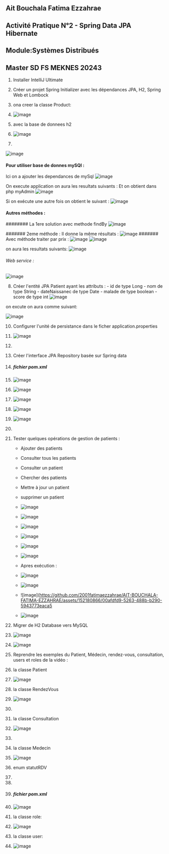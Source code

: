 ## Ait Bouchala Fatima Ezzahrae

## Activité Pratique N°2 - Spring Data JPA Hibernate

## Module:Systèmes Distribués

## Master SD FS MEKNES 20243




1. Installer IntelliJ Ultimate
2. Créer un projet Spring Initializer avec les dépendances JPA, H2, Spring Web et Lombock
3. ona creer la classe Product:
4. ![image](https://github.com/2001fatimaezzahrae/AIT-BOUCHALA-FATIMA-EZZAHRAE/assets/152180866/9a11e2c1-c056-4946-ae0c-a3f8009fb663)
   

6. avec la base de donnees h2
7. ![image](https://github.com/2001fatimaezzahrae/AIT-BOUCHALA-FATIMA-EZZAHRAE/assets/152180866/1a1d9939-c2c5-4e4c-8ebb-7556eebc78e0)

8. 
![image](https://github.com/2001fatimaezzahrae/AIT-BOUCHALA-FATIMA-EZZAHRAE/assets/152180866/de99ed48-4e56-4e10-8fb0-a35906ec3908)

#### Pour utiliser base de donnes mySQl : 
Ici on a ajouter les dependances de mySql
![image](https://github.com/2001fatimaezzahrae/AIT-BOUCHALA-FATIMA-EZZAHRAE/assets/152180866/8677d99e-7ab6-4b86-84f6-a9a35870cdee)


On execute application on aura les resultats suivants :
Et on obtient dans php myAdmin
![image](https://github.com/2001fatimaezzahrae/AIT-BOUCHALA-FATIMA-EZZAHRAE/assets/152180866/4616b810-9c4c-4b7f-97d1-561a2e574b0c)

Si on exécute une autre fois on obtient le suivant :
![image](https://github.com/2001fatimaezzahrae/AIT-BOUCHALA-FATIMA-EZZAHRAE/assets/152180866/219efa44-e4aa-4b81-8d95-eb8a1c6295f8)


#### Autres méthodes :
######## La 1ere solution avec methode findBy
![image](https://github.com/2001fatimaezzahrae/AIT-BOUCHALA-FATIMA-EZZAHRAE/assets/152180866/92cb7e18-931c-43d3-b502-69a40688fe86)

####### 2eme méthode :
Il donne la même résultats :
![image](https://github.com/2001fatimaezzahrae/AIT-BOUCHALA-FATIMA-EZZAHRAE/assets/152180866/7c47c2c9-af1d-4052-bd42-f7b8f1ebd218)
####### Avec méthode traiter par prix :
![image](https://github.com/2001fatimaezzahrae/AIT-BOUCHALA-FATIMA-EZZAHRAE/assets/152180866/ef401859-fd48-40d3-988d-28deca1497b3)
![image](https://github.com/2001fatimaezzahrae/AIT-BOUCHALA-FATIMA-EZZAHRAE/assets/152180866/6ff9cf1d-3e91-4871-bf9e-c099349e0c64)

on aura les resultats suivants:
![image](https://github.com/2001fatimaezzahrae/AIT-BOUCHALA-FATIMA-EZZAHRAE/assets/152180866/7f78ffc0-91fa-4cfb-be1f-dc5943de9bc3)


###### Web service  :
![image](https://github.com/2001fatimaezzahrae/AIT-BOUCHALA-FATIMA-EZZAHRAE/assets/152180866/537517e4-fcbb-46ff-8963-25766833ece3)


8. Créer l'entité JPA Patient ayant les attributs :
       - id de type Long
       - nom de type String
       - dateNaissanec de type Date
       - malade de type boolean
       - score de type int
   ![image](https://github.com/2001fatimaezzahrae/AIT-BOUCHALA-FATIMA-EZZAHRAE/assets/152180866/f27fbc78-44fd-412c-93df-19961716174d)

on excute on aura comme suivant:

   ![image](https://github.com/2001fatimaezzahrae/AIT-BOUCHALA-FATIMA-EZZAHRAE/assets/152180866/fbc81b47-7876-419f-9f58-56117e6d72b3)

   

10. Configurer l'unité de persistance dans le ficher application.properties
11. ![image](https://github.com/2001fatimaezzahrae/AIT-BOUCHALA-FATIMA-EZZAHRAE/assets/152180866/799236ec-bb40-4c49-8a5a-ff8bd0a14106)


12. 
13. Créer l'interface JPA Repository basée sur Spring data
14. ##### fichier pom.xml
15. ![image](https://github.com/2001fatimaezzahrae/AIT-BOUCHALA-FATIMA-EZZAHRAE/assets/152180866/6c15cab7-0d9b-4461-9799-0c9215a96dce)
16. ![image](https://github.com/2001fatimaezzahrae/AIT-BOUCHALA-FATIMA-EZZAHRAE/assets/152180866/f205c880-f7e1-4e2b-ab94-571cd8db0953)
17. ![image](https://github.com/2001fatimaezzahrae/AIT-BOUCHALA-FATIMA-EZZAHRAE/assets/152180866/b5ee6061-41fe-427d-ad69-e558ab68368f)
18. ![image](https://github.com/2001fatimaezzahrae/AIT-BOUCHALA-FATIMA-EZZAHRAE/assets/152180866/908f1f64-9e2c-4140-86bc-836253389b37)
19. ![image](https://github.com/2001fatimaezzahrae/AIT-BOUCHALA-FATIMA-EZZAHRAE/assets/152180866/b860d05e-e8c9-422a-a9e0-e6e3ec0ea0b4)
20. 




    


    




22. Tester quelques opérations de gestion de patients :
    - Ajouter des patients
    - Consulter tous les patients
    - Consulter un patient
    - Chercher des patients
    - Mettre à jour un patient 
    - supprimer un patient
   
    - ![image](https://github.com/2001fatimaezzahrae/AIT-BOUCHALA-FATIMA-EZZAHRAE/assets/152180866/32a55f16-4f20-4ad5-910a-549dbe2cd751)
    - ![image](https://github.com/2001fatimaezzahrae/AIT-BOUCHALA-FATIMA-EZZAHRAE/assets/152180866/9de8f332-e59b-4a7d-85f3-debff619f40a)
    - ![image](https://github.com/2001fatimaezzahrae/AIT-BOUCHALA-FATIMA-EZZAHRAE/assets/152180866/2b57b200-134d-41a0-9a94-8118bec502eb)
    - ![image](https://github.com/2001fatimaezzahrae/AIT-BOUCHALA-FATIMA-EZZAHRAE/assets/152180866/8abfbc20-221c-43ec-80cb-bfe083e2c3e9)
    - ![image](https://github.com/2001fatimaezzahrae/AIT-BOUCHALA-FATIMA-EZZAHRAE/assets/152180866/91147e58-d338-493b-ae9f-d979d72bc734)
    - ![image](https://github.com/2001fatimaezzahrae/AIT-BOUCHALA-FATIMA-EZZAHRAE/assets/152180866/7e4fdb42-f14b-457e-bdf4-18e998de2e74)
   
    - Apres exécution :
    - ![image](https://github.com/2001fatimaezzahrae/AIT-BOUCHALA-FATIMA-EZZAHRAE/assets/152180866/9a8adcd2-f2ca-482f-9f01-e492e3e00db6)
   
    - ![image](https://github.com/2001fatimaezzahrae/AIT-BOUCHALA-FATIMA-EZZAHRAE/assets/152180866/895a34d6-9fa3-4865-9319-e3efe6fb1b65)
    - ![image](https://github.com/2001fatimaezzahrae/AIT-BOUCHALA-FATIMA-EZZAHRAE/assets/152180866/00afdfd9-5263-488b-b290-5943773eaca5
    - ![image](https://github.com/2001fatimaezzahrae/AIT-BOUCHALA-FATIMA-EZZAHRAE/assets/152180866/a986bad8-ae49-4c4b-b291-75d867dbc3c0)


23. Migrer de H2 Database vers MySQL
24. ![image](https://github.com/2001fatimaezzahrae/AIT-BOUCHALA-FATIMA-EZZAHRAE/assets/152180866/b72227b2-b5c2-4166-9400-7c1baa68b0be)
25. ![image](https://github.com/2001fatimaezzahrae/AIT-BOUCHALA-FATIMA-EZZAHRAE/assets/152180866/0386df61-ca6c-4cd7-9191-9e98914b0eef)

28. Reprendre les exemples  du Patient, Médecin, rendez-vous, consultation, users et roles de la vidéo :
29. la classe Patient
30. ![image](https://github.com/2001fatimaezzahrae/AIT-BOUCHALA-FATIMA-EZZAHRAE/assets/152180866/e2282bbb-10dc-4454-b448-4b4d43f185a4)

31. la classe RendezVous
32. ![image](https://github.com/2001fatimaezzahrae/AIT-BOUCHALA-FATIMA-EZZAHRAE/assets/152180866/10917ac7-d6f3-4e62-bbcc-0a276eab261f)

33. 
34. la classe Consultation
35. ![image](https://github.com/2001fatimaezzahrae/AIT-BOUCHALA-FATIMA-EZZAHRAE/assets/152180866/7f39379f-bc17-4def-ba7f-10aff51bcf6e)

36. 
37. la classe Medecin
38. ![image](https://github.com/2001fatimaezzahrae/AIT-BOUCHALA-FATIMA-EZZAHRAE/assets/152180866/887960c4-a08d-47c4-800b-07abb116b578)

39. enum statutRDV
40. 
41. 

42.  ##### fichier pom.xml

15. ![image](https://github.com/2001fatimaezzahrae/AIT-BOUCHALA-FATIMA-EZZAHRAE/assets/152180866/496c9989-dbb8-480b-a7e2-d5548b3c12a9)

16. la classe role:
17. ![image](https://github.com/2001fatimaezzahrae/AIT-BOUCHALA-FATIMA-EZZAHRAE/assets/152180866/7b3ed16f-0039-4bab-b2f0-656f17cf2257)

18. la classe user:
19. ![image](https://github.com/2001fatimaezzahrae/AIT-BOUCHALA-FATIMA-EZZAHRAE/assets/152180866/5ed2699f-27b7-4af7-9890-bce028cfd433)

